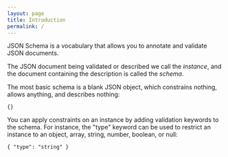 ```yaml
---
layout: page
title: Introduction
permalink: /
---
```


JSON Schema is a vocabulary that allows you to annotate and validate JSON documents.

The JSON document being validated or described we call the _instance_, and the document containing the description is called the _schema_.

The most basic schema is a blank JSON object, which constrains nothing, allows anything, and describes nothing:

    {}


You can apply constraints on an instance by adding validation keywords to the schema. For instance, the "type" keyword can be used to restrict an instance to an object, array, string, number, boolean, or null:

    { "type": "string" }

